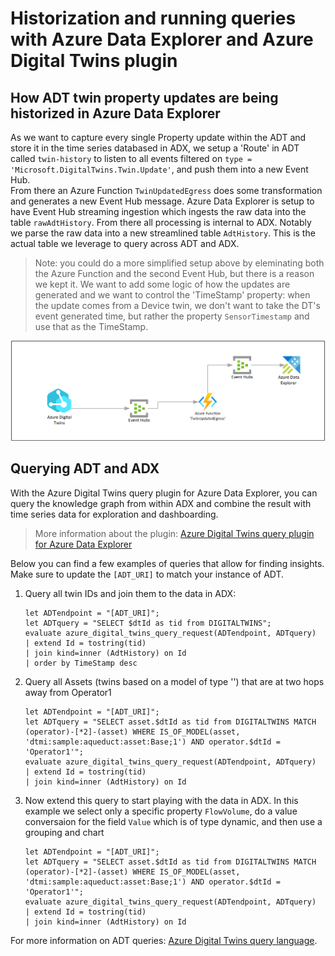 # Historization and running queries with Azure Data Explorer and Azure Digital Twins plugin

## How ADT twin property updates are being historized in Azure Data Explorer

As we want to capture every single Property update within the ADT and store it in the time series databased in ADX, we setup a 'Route' in ADT called `twin-history` to listen to all events filtered on `type = 'Microsoft.DigitalTwins.Twin.Update'`, and push them into a new Event Hub.  
From there an Azure Function `TwinUpdatedEgress` does some transformation and generates a new Event Hub message. 
Azure Data Explorer is setup to have Event Hub streaming ingestion which ingests the raw data into the table `rawAdtHistory`. From there all processing is internal to ADX. Notably we parse the raw data into a new streamlined table `AdtHistory`. This is the actual table we leverage to query across ADT and ADX.

> Note: you could do a more simplified setup above by eleminating both the Azure Function and the second Event Hub, but there is a reason we kept it. We want to add some logic of how the updates are generated and we want to control the 'TimeStamp' property: when the update comes from a Device twin, we don't want to take the DT's event generated time, but rather the property `SensorTimestamp` and use that as the TimeStamp.

![Architecture - data historization ADT > EH > Function > EH > ADX](images/historizationflow.png)

## Querying ADT and ADX

With the Azure Digital Twins query plugin for Azure Data Explorer, you can query the knowledge graph from within ADX and combine the result with time series data for exploration and dashboarding.

> More information about the plugin: [Azure Digital Twins query plugin for Azure Data Explorer](https://docs.microsoft.com/en-us/azure/digital-twins/concepts-data-explorer-plugin)

Below you can find a few examples of queries that allow for finding insights.
Make sure to update the `[ADT_URI]` to match your instance of ADT.

1. Query all twin IDs and join them to the data in ADX:

    ```
    let ADTendpoint = "[ADT_URI]";
	let ADTquery = "SELECT $dtId as tid from DIGITALTWINS"; 
	evaluate azure_digital_twins_query_request(ADTendpoint, ADTquery) 
	| extend Id = tostring(tid)
	| join kind=inner (AdtHistory) on Id 
    | order by TimeStamp desc
    ```
2. Query all Assets (twins based on a model of type '') that are at two hops away from Operator1

    ```
    let ADTendpoint = "[ADT_URI]";
	let ADTquery = "SELECT asset.$dtId as tid from DIGITALTWINS MATCH (operator)-[*2]-(asset) WHERE IS_OF_MODEL(asset, 'dtmi:sample:aqueduct:asset:Base;1') AND operator.$dtId = 'Operator1'"; 
	evaluate azure_digital_twins_query_request(ADTendpoint, ADTquery) 
	| extend Id = tostring(tid)
	| join kind=inner (AdtHistory) on Id 
    ```
3. Now extend this query to start playing with the data in ADX. In this example we select only a specific property `FlowVolume`, do a value conversaion for the field `Value` which is of type dynamic, and then use a grouping and chart

    ```
    let ADTendpoint = "[ADT_URI]";
	let ADTquery = "SELECT asset.$dtId as tid from DIGITALTWINS MATCH (operator)-[*2]-(asset) WHERE IS_OF_MODEL(asset, 'dtmi:sample:aqueduct:asset:Base;1') AND operator.$dtId = 'Operator1'"; 
	evaluate azure_digital_twins_query_request(ADTendpoint, ADTquery) 
	| extend Id = tostring(tid)
	| join kind=inner (AdtHistory) on Id 
    ```

For more information on ADT queries: [Azure Digital Twins query language](https://docs.microsoft.com/en-us/azure/digital-twins/concepts-query-language).




